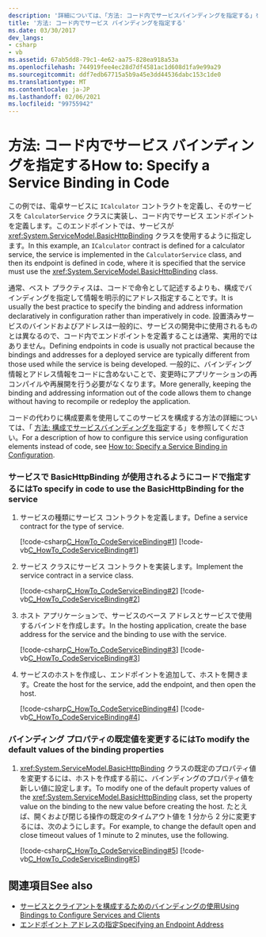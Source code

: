 ```yaml
---
description: '詳細については、「方法: コード内でサービスバインディングを指定する」を参照してください。'
title: '方法: コード内でサービス バインディングを指定する'
ms.date: 03/30/2017
dev_langs:
- csharp
- vb
ms.assetid: 67ab5dd8-79c1-4e62-aa75-828ea918a53a
ms.openlocfilehash: 744919fee4ec28d7df4581ac1d608d1fa9e99a29
ms.sourcegitcommit: ddf7edb67715a5b9a45e3dd44536dabc153c1de0
ms.translationtype: MT
ms.contentlocale: ja-JP
ms.lasthandoff: 02/06/2021
ms.locfileid: "99755942"
---
```

# <a name="how-to-specify-a-service-binding-in-code"></a><span data-ttu-id="bfd67-103">方法: コード内でサービス バインディングを指定する</span><span class="sxs-lookup"><span data-stu-id="bfd67-103">How to: Specify a Service Binding in Code</span></span>

<span data-ttu-id="bfd67-104">この例では、電卓サービスに `ICalculator` コントラクトを定義し、そのサービスを `CalculatorService` クラスに実装し、コード内でサービス エンドポイントを定義します。このエンドポイントでは、サービスが <xref:System.ServiceModel.BasicHttpBinding> クラスを使用するように指定します。</span><span class="sxs-lookup"><span data-stu-id="bfd67-104">In this example, an `ICalculator` contract is defined for a calculator service, the service is implemented in the `CalculatorService` class, and then its endpoint is defined in code, where it is specified that the service must use the <xref:System.ServiceModel.BasicHttpBinding> class.</span></span>  
  
 <span data-ttu-id="bfd67-105">通常、ベスト プラクティスは、コードで命令として記述するよりも、構成でバインディングを指定して情報を明示的にアドレス指定することです。</span><span class="sxs-lookup"><span data-stu-id="bfd67-105">It is usually the best practice to specify the binding and address information declaratively in configuration rather than imperatively in code.</span></span> <span data-ttu-id="bfd67-106">設置済みサービスのバインドおよびアドレスは一般的に、サービスの開発中に使用されるものとは異なるので、コード内でエンドポイントを定義することは通常、実用的ではありません。</span><span class="sxs-lookup"><span data-stu-id="bfd67-106">Defining endpoints in code is usually not practical because the bindings and addresses for a deployed service are typically different from those used while the service is being developed.</span></span> <span data-ttu-id="bfd67-107">一般的に、バインディング情報とアドレス情報をコードに含めないことで、変更時にアプリケーションの再コンパイルや再展開を行う必要がなくなります。</span><span class="sxs-lookup"><span data-stu-id="bfd67-107">More generally, keeping the binding and addressing information out of the code allows them to change without having to recompile or redeploy the application.</span></span>  
  
 <span data-ttu-id="bfd67-108">コードの代わりに構成要素を使用してこのサービスを構成する方法の詳細については、「 [方法: 構成でサービスバインディングを指定](how-to-specify-a-service-binding-in-configuration.md)する」を参照してください。</span><span class="sxs-lookup"><span data-stu-id="bfd67-108">For a description of how to configure this service using configuration elements instead of code, see [How to: Specify a Service Binding in Configuration](how-to-specify-a-service-binding-in-configuration.md).</span></span>  
  
### <a name="to-specify-in-code-to-use-the-basichttpbinding-for-the-service"></a><span data-ttu-id="bfd67-109">サービスで BasicHttpBinding が使用されるようにコードで指定するには</span><span class="sxs-lookup"><span data-stu-id="bfd67-109">To specify in code to use the BasicHttpBinding for the service</span></span>  
  
1. <span data-ttu-id="bfd67-110">サービスの種類にサービス コントラクトを定義します。</span><span class="sxs-lookup"><span data-stu-id="bfd67-110">Define a service contract for the type of service.</span></span>  
  
     [!code-csharp[C_HowTo_CodeServiceBinding#1](../../../samples/snippets/csharp/VS_Snippets_CFX/c_howto_codeservicebinding/cs/source.cs#1)]
     [!code-vb[C_HowTo_CodeServiceBinding#1](../../../samples/snippets/visualbasic/VS_Snippets_CFX/c_howto_codeservicebinding/vb/source.vb#1)]  
  
2. <span data-ttu-id="bfd67-111">サービス クラスにサービス コントラクトを実装します。</span><span class="sxs-lookup"><span data-stu-id="bfd67-111">Implement the service contract in a service class.</span></span>  
  
     [!code-csharp[C_HowTo_CodeServiceBinding#2](../../../samples/snippets/csharp/VS_Snippets_CFX/c_howto_codeservicebinding/cs/source.cs#2)]
     [!code-vb[C_HowTo_CodeServiceBinding#2](../../../samples/snippets/visualbasic/VS_Snippets_CFX/c_howto_codeservicebinding/vb/source.vb#2)]  
  
3. <span data-ttu-id="bfd67-112">ホスト アプリケーションで、サービスのベース アドレスとサービスで使用するバインドを作成します。</span><span class="sxs-lookup"><span data-stu-id="bfd67-112">In the hosting application, create the base address for the service and the binding to use with the service.</span></span>  
  
     [!code-csharp[C_HowTo_CodeServiceBinding#3](../../../samples/snippets/csharp/VS_Snippets_CFX/c_howto_codeservicebinding/cs/source.cs#3)]
     [!code-vb[C_HowTo_CodeServiceBinding#3](../../../samples/snippets/visualbasic/VS_Snippets_CFX/c_howto_codeservicebinding/vb/source.vb#3)]  
  
4. <span data-ttu-id="bfd67-113">サービスのホストを作成し、エンドポイントを追加して、ホストを開きます。</span><span class="sxs-lookup"><span data-stu-id="bfd67-113">Create the host for the service, add the endpoint, and then open the host.</span></span>  
  
     [!code-csharp[C_HowTo_CodeServiceBinding#4](../../../samples/snippets/csharp/VS_Snippets_CFX/c_howto_codeservicebinding/cs/source.cs#4)]
     [!code-vb[C_HowTo_CodeServiceBinding#4](../../../samples/snippets/visualbasic/VS_Snippets_CFX/c_howto_codeservicebinding/vb/source.vb#4)]  
  
### <a name="to-modify-the-default-values-of-the-binding-properties"></a><span data-ttu-id="bfd67-114">バインディング プロパティの既定値を変更するには</span><span class="sxs-lookup"><span data-stu-id="bfd67-114">To modify the default values of the binding properties</span></span>  
  
1. <span data-ttu-id="bfd67-115"><xref:System.ServiceModel.BasicHttpBinding> クラスの既定のプロパティ値を変更するには、ホストを作成する前に、バインディングのプロパティ値を新しい値に設定します。</span><span class="sxs-lookup"><span data-stu-id="bfd67-115">To modify one of the default property values of the <xref:System.ServiceModel.BasicHttpBinding> class, set the property value on the binding to the new value before creating the host.</span></span> <span data-ttu-id="bfd67-116">たとえば、開くおよび閉じる操作の既定のタイムアウト値を 1 分から 2 分に変更するには、次のようにします。</span><span class="sxs-lookup"><span data-stu-id="bfd67-116">For example, to change the default open and close timeout values of 1 minute to 2 minutes, use the following.</span></span>  
  
     [!code-csharp[C_HowTo_CodeServiceBinding#5](../../../samples/snippets/csharp/VS_Snippets_CFX/c_howto_codeservicebinding/cs/source.cs#5)]
     [!code-vb[C_HowTo_CodeServiceBinding#5](../../../samples/snippets/visualbasic/VS_Snippets_CFX/c_howto_codeservicebinding/vb/source.vb#5)]  
  
## <a name="see-also"></a><span data-ttu-id="bfd67-117">関連項目</span><span class="sxs-lookup"><span data-stu-id="bfd67-117">See also</span></span>

- [<span data-ttu-id="bfd67-118">サービスとクライアントを構成するためのバインディングの使用</span><span class="sxs-lookup"><span data-stu-id="bfd67-118">Using Bindings to Configure Services and Clients</span></span>](using-bindings-to-configure-services-and-clients.md)
- [<span data-ttu-id="bfd67-119">エンドポイント アドレスの指定</span><span class="sxs-lookup"><span data-stu-id="bfd67-119">Specifying an Endpoint Address</span></span>](specifying-an-endpoint-address.md)
